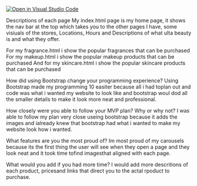 [![Open in Visual Studio Code](https://classroom.github.com/assets/open-in-vscode-2e0aaae1b6195c2367325f4f02e2d04e9abb55f0b24a779b69b11b9e10269abc.svg)](https://classroom.github.com/online_ide?assignment_repo_id=17629354&assignment_repo_type=AssignmentRepo)

Descriptions of each page
My index.html page is my home page, it shows the nav bar at the top which takes you to the other pages I have, some visiuals of the stores, Locations, Hours and Descriptions of what ulta beauty is and what they offer.

For my fragrance.html i show the popular fragrances that can be purchased
For my makeup.html i show the popular makeup products that can be purchased
And for my skincare.html i show the popular skincare products that can be purchased


How did using Bootstrap change your programming experience?
Using Bootstrap made my programming  10 easiter because all i had toplan out and code was what i wanted my website to look like  and bootstrap woul dod all the smaller details to make it look more neat and professional.

How closely were you able to follow your MVP plan? Why or why not?
I was able to follow my plan very close useing bootstrap because it adds the images and ialready knew that bootstrap had what i wanted to make my website look how i wanted.

What features are you the most proud of?
Im most proud of my carousels because its the first thing the user will see when they open a page and they look neat and it took time tofind imagesthat aligned with each page.

What would you add if you had more time?
I would add more descritions of each product, pricesand links that direct you to the actal rpoduct to purchase.
